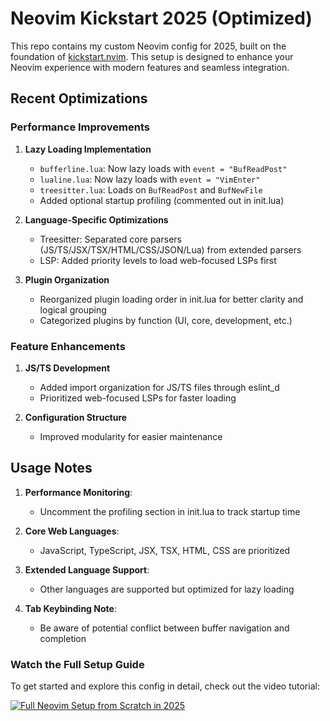 # Neovim Kickstart 2025 (Optimized)

This repo contains my custom Neovim config for 2025, built on the foundation of [kickstart.nvim](https://github.com/nvim-lua/kickstart.nvim). This setup is designed to enhance your Neovim experience with modern features and seamless integration.

## Recent Optimizations

### Performance Improvements

1. **Lazy Loading Implementation**
   - `bufferline.lua`: Now lazy loads with `event = "BufReadPost"`
   - `lualine.lua`: Now lazy loads with `event = "VimEnter"`
   - `treesitter.lua`: Loads on `BufReadPost` and `BufNewFile`
   - Added optional startup profiling (commented out in init.lua)

2. **Language-Specific Optimizations**
   - Treesitter: Separated core parsers (JS/TS/JSX/TSX/HTML/CSS/JSON/Lua) from extended parsers
   - LSP: Added priority levels to load web-focused LSPs first

3. **Plugin Organization**
   - Reorganized plugin loading order in init.lua for better clarity and logical grouping
   - Categorized plugins by function (UI, core, development, etc.)

### Feature Enhancements

1. **JS/TS Development**
   - Added import organization for JS/TS files through eslint_d
   - Prioritized web-focused LSPs for faster loading

2. **Configuration Structure**
   - Improved modularity for easier maintenance

## Usage Notes

1. **Performance Monitoring**:
   - Uncomment the profiling section in init.lua to track startup time

2. **Core Web Languages**:
   - JavaScript, TypeScript, JSX, TSX, HTML, CSS are prioritized

3. **Extended Language Support**:
   - Other languages are supported but optimized for lazy loading

4. **Tab Keybinding Note**:
   - Be aware of potential conflict between buffer navigation and completion

### Watch the Full Setup Guide

To get started and explore this config in detail, check out the video tutorial:

[![Full Neovim Setup from Scratch in 2025
](https://img.youtube.com/vi/KYDG3AHgYEs/0.jpg)](https://youtu.be/KYDG3AHgYEs?si=I71UjuoQg2fHLGyu)

